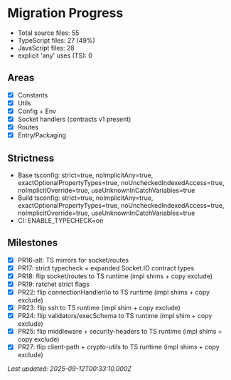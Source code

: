 # Migration Progress

- Total source files: 55
- TypeScript files: 27 (49%)
- JavaScript files: 28
- explicit 'any' uses (TS): 0

## Areas
- [x] Constants
- [x] Utils
- [x] Config + Env
- [x] Socket handlers (contracts v1 present)
- [x] Routes
- [x] Entry/Packaging

## Strictness
- Base tsconfig: strict=true, noImplicitAny=true, exactOptionalPropertyTypes=true, noUncheckedIndexedAccess=true, noImplicitOverride=true, useUnknownInCatchVariables=true
- Build tsconfig: strict=true, noImplicitAny=true, exactOptionalPropertyTypes=true, noUncheckedIndexedAccess=true, noImplicitOverride=true, useUnknownInCatchVariables=true
- CI: ENABLE_TYPECHECK=on

## Milestones
- [x] PR16-alt: TS mirrors for socket/routes
- [x] PR17: strict typecheck + expanded Socket.IO contract types
- [x] PR18: flip socket/routes to TS runtime (impl shims + copy exclude)
- [x] PR19: ratchet strict flags
- [x] PR22: flip connectionHandler/io to TS runtime (impl shims + copy exclude)
- [x] PR23: flip ssh to TS runtime (impl shim + copy exclude)
- [x] PR24: flip validators/execSchema to TS runtime (impl shim + copy exclude)
- [x] PR25: flip middleware + security-headers to TS runtime (impl shims + copy exclude)
- [x] PR27: flip client-path + crypto-utils to TS runtime (impl shims + copy exclude)

_Last updated: 2025-09-12T00:33:10.000Z_
